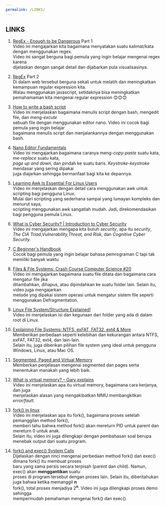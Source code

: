```yaml
---
permalink: /LINKS/
---
```


## LINKS

1. [RegEx - Enough to be Dangerous](https://youtu.be/bgBWp9EIlMM) Part 1 <br/>
Video ini mengajarkan kita bagaimana menyatakan suatu kalimat/kata dengan menggunakan regex. <br/>
Video ini sangat berguna bagi pemula yang ingin belajar mengenai regex karena<br/> 
dijelaskan dengan sangat detail dan dijabarkan pula visualisasinya.<br/>

2. [RegEx](https://www.freecodecamp.org/learn/javascript-algorithms-and-data-structures#regular-expressions) Part 2 <br/>
Di dalam web tersebut berguna sekali untuk melatih dan meningkatkan kemampuan regular expression kita. <br/>
Walau menggunakan javascript, setidaknya bisa meningkatkan pemahamaman kita mengenai regular expression 😊😊😊 <br/>

3. [How to write a bash script](https://youtu.be/F-gskSl4pwQ) <br/>
Video ini menjelaskan bagaimana menulis script dengan bash, mengedit file, dan meng-<i>excute</i><br/> 
sebuah file dengan menggunakan editor nano. Video ini cocok bagi pemula yang ingin belajar<br/> 
bagaimana menulis script dan menjalankannya dengan menggunakan bash.<br/>

4. [Nano Editor Fundamentals ](https://youtu.be/gyKiDczLIZ4) <br/>
Video ini mengajarkan bagaimana caranya meng-<i>copy-paste</i> suatu kata, me-<i>replace</i> suatu kata, <br/>
<i>page up and down</i>, dan pindah ke suatu baris. <i>Keystroke-keystroke</i> mendasar yang sering dipakai<br/>
juga diajarkan sehingga bermanfaat bagi kita ke depannya.<br/>

5. [Learning Awk Is Essential For Linux Users](https://youtu.be/9YOZmI-zWok)<br/>
Video ini menjelaskan dengan detail cara menggunakan awk untuk scripting bagi pengguna Linux.<br/>
Mulai dari scripting yang sederhana sampai yang lumayan kompleks dan menurut saya, <br/>
scripting menggunakan awk sangatlah mudah. Jadi, direkomendasikan bagi pengguna pemula Linux.<br/>

6. [What is Cyber Security? | Introduction to Cyber Security](https://youtu.be/ooJSgsB5fIE)<br/>
Video ini mengajarkan mengapa kita butuh <i>security</i>, apa itu <i>security</i>,<br/>
<i>The CIA Triad</i>,<i>Vulnerability,Threat, and Risk</i>, dan <i>Cognitive Cyber Security.</i><br/>

7. [C Beginner's Handbook](https://www.freecodecamp.org/news/the-c-beginners-handbook/)<br/>
Cocok bagi pemula yang ingin belajar bahasa pemrograman C tapi tak memiliki banyak waktu<br/>

8. [Files & File Systems: Crash Course Computer Science #20](https://youtu.be/KN8YgJnShPM)<br/>
Video ini mengajarkan bagaimana suatu file ditata dan bagaimana cara mengatur file jika<br/>
ditambahkan, dihapus, atau dipindahkan ke suatu folder lain. Selain itu, video juga mengajarkan<br/>
metode yng dipakai sistem operasi untuk mengatur sistem file seperti menggunakan Defragmentation.<br/>

9. [Linux File System/Structure Explained!](https://youtu.be/HbgzrKJvDRw)<br/>
Video ini menjelaskan isi dan kegunaan dari folder yang ada di dalam root di Linux.<br/>

10. [Explaining File Systems: NTFS, exFAT, FAT32, ext4 & More](https://youtu.be/_h30HBYxtws)<br/>
Memberikan perbedaan seperti kelebihan dan kekurangan antara NTFS, exFAT, FAT32, ext4, dan lain-lain.<br/>
Selain itu, juga diberikan pilihan file system yang ideal untuk pengguna Windows, Linux, atau Mac OS.<br/>

11. [Segmented, Paged and Virtual Memory](https://youtu.be/p9yZNLeOj4s)<br/>
Memberkan penjelasan mengenai segmented dan pages serta menentukan manakah yang lebih baik. <br/>

12. [What is virtual memory? – Gary explains](https://youtu.be/2quKyPnUShQ)<br/>
Video ini menjelaskan apa itu virtual memory, bagaimana cara kerjanya, dan juga <br/>
menjelaskan alasan yang mengakibatkan MMU membangkitkan <i>error/fault</i>.<br/>

13. [fork() in linux](https://youtu.be/CaWgJIbwb-4)<br/>
Video ini menjelaskan apa itu fork(), bagaimana proses setelah pemanggilan method fork(), <br/>
memberi tahu bahwa method fork() akan mereturn PID untuk parent dan mereturn 0 untuk anak.<br/>
Selain itu, video ini juga dilengkapi dengan pembahasan soal berupa menebak output dari suatu program. <br/>

14. [fork() and exec() System Calls](https://youtu.be/IFEFVXvjiHY)<br/>
Dijelaskan dengan rinci mengenai perbedaan method fork() dan exec() dimana fork() itu membuat proses <br/>
baru yang sama persis secara terpisah (parent dan child). Namun, exec() akan <b>menggantikan</b> suatu <br/>
proses di program tersebut dengan proses lain. Selain itu, diberitahukan juga bahwa ketika memanggil <b>n</b><br/>
fork(), total proses menjadiya 2<sup><b>n</b></sup>. Video ini juga dilengkapi proses demo sehingga <br/>
mempermudah pemahaman mengenai fork() dan exec().

  
